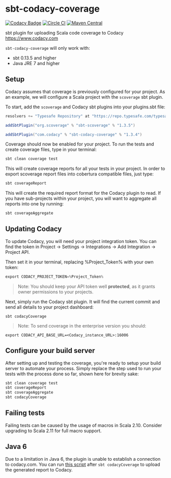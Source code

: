 # sbt-codacy-coverage
[![Codacy Badge](https://api.codacy.com/project/badge/grade/a3a8d4988a9045d58578b6c844feefbf)](https://www.codacy.com/app/Codacy/sbt-codacy-coverage)
[![Circle CI](https://circleci.com/gh/codacy/sbt-codacy-coverage/tree/master.svg?style=shield)](https://circleci.com/gh/codacy/sbt-codacy-coverage/tree/master)
[![Maven Central](https://maven-badges.herokuapp.com/maven-central/com.codacy/sbt-codacy-coverage/badge.svg)](https://maven-badges.herokuapp.com/maven-central/com.codacy/sbt-codacy-coverage)

sbt plugin for uploading Scala code coverage to Codacy https://www.codacy.com

`sbt-codacy-coverage` will only work with:
  * sbt 0.13.5 and higher
  * Java JRE 7 and higher

## Setup

Codacy assumes that coverage is previously configured for your project. As an example, we will configure a Scala project with the `scoverage` sbt plugin.

To start, add the `scoverage` and Codacy sbt plugins into your plugins.sbt file:

```sbt
resolvers += "Typesafe Repository" at "https://repo.typesafe.com/typesafe/releases/"

addSbtPlugin("org.scoverage" % "sbt-scoverage" % "1.3.5")

addSbtPlugin("com.codacy" % "sbt-codacy-coverage" % "1.3.4")
```

Coverage should now be enabled for your project.
To run the tests and create coverage files, type in your terminal:

```sbt
sbt clean coverage test
```

This will create coverage reports for all your tests in your project.
In order to export scoverage report files into cobertura compatible files, just type:

```sbt
sbt coverageReport
```

This will create the required report format for the Codacy plugin to read.
If you have sub-projects within your project, you will want to aggregate all reports into one by running:

```sbt
sbt coverageAggregate
```

## Updating Codacy

To update Codacy, you will need your project integration token. You can find the token in Project -> Settings -> Integrations -> Add Integration -> Project API.

Then set it in your terminal, replacing %Project_Token% with your own token:

```sbt
export CODACY_PROJECT_TOKEN=%Project_Token%
```

> Note: You should keep your API token well **protected**, as it grants owner permissions to your projects.

Next, simply run the Codacy sbt plugin. It will find the current commit and send all details to your project dashboard:

```
sbt codacyCoverage
```

> Note: To send coverage in the enterprise version you should:
```
export CODACY_API_BASE_URL=<Codacy_instance_URL>:16006
```

## Configure your build server

After setting up and testing the coverage, you're ready to setup your build server to automate your process.
Simply replace the step used to run your tests with the process done so far, shown here for brevity sake:

```sbt
sbt clean coverage test
sbt coverageReport
sbt coverageAggregate
sbt codacyCoverage
```

## Failing tests

Failing tests can be caused by the usage of macros in Scala 2.10.
Consider upgrading to Scala 2.11 for full macro support.

## Java 6

Due to a limitation in Java 6, the plugin is unable to establish a connection to codacy.com.
You can run [this script](https://gist.github.com/mrfyda/51cdf48fa0722593db6a) after `sbt codacyCoverage` to upload the generated report to Codacy.
